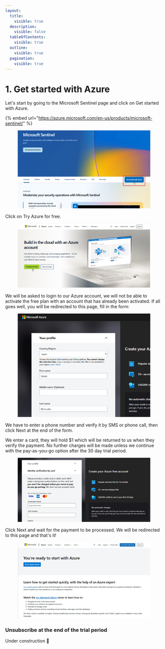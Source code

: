 ```yaml
---
layout:
  title:
    visible: true
  description:
    visible: false
  tableOfContents:
    visible: true
  outline:
    visible: true
  pagination:
    visible: true
---
```


# 1. Get started with Azure

Let's start by going to the Microsoft Sentinel page and click on Get started with Azure.

{% embed url="https://azure.microsoft.com/en-us/products/microsoft-sentinel/" %}

<figure><img src="../.gitbook/assets/image (5) (1).png" alt=""><figcaption></figcaption></figure>

Click on Try Azure for free.

<figure><img src="../.gitbook/assets/image (1) (1) (1).png" alt=""><figcaption></figcaption></figure>

We will be asked to login to our Azure account, we will not be able to activate the free plan with an account that has already been activated. If all goes well, you will be redirected to this page, fill in the form:

<figure><img src="../.gitbook/assets/image (2) (1) (1).png" alt=""><figcaption></figcaption></figure>

We have to enter a phone number and verify it by SMS or phone call, then click Next at the end of the form.

We enter a card, they will hold $1 which will be returned to us when they verify the payment. No further charges will be made unless we continue with the pay-as-you-go option after the 30 day trial period.

<figure><img src="../.gitbook/assets/image (3) (1) (1).png" alt=""><figcaption></figcaption></figure>

Click Next and wait for the payment to be processed. We will be redirected to this page and that's it!

<figure><img src="../.gitbook/assets/image (4) (1) (1).png" alt=""><figcaption></figcaption></figure>

### Unsubscribe at the end of the trial period

Under construction 🚧
